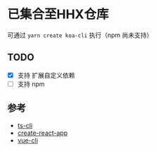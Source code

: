 # 已集合至HHX仓库

可通过 `yarn create koa-cli` 执行（npm 尚未支持）

## TODO

- [x] 支持 扩展自定义依赖
- [ ] 支持 npm

## 参考

- [ts-cli](https://github.com/liyongning/ts-cli)
- [create-react-app](https://github.com/facebook/create-react-app)
- [vue-cli](https://github.com/vuejs/vue-cli)
